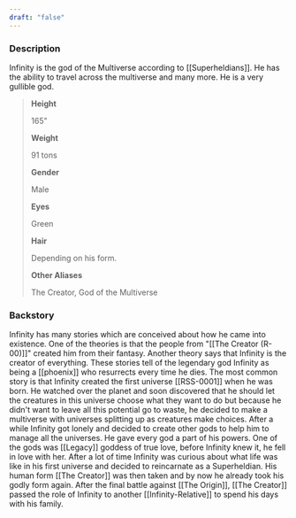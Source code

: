 ```yaml
---
draft: "false"
---
```

### Description
Infinity is the god of the Multiverse according to [[Superheldians]]. He has the ability to travel across the multiverse and many more. He is a very gullible god.
>**Height**
>
>165"
>
>**Weight**
>
>91 tons
>
>**Gender**
>
>Male
>
>**Eyes**
>
>Green
>
>**Hair**
>
>Depending on his form.
>
>**Other Aliases**
>
>The Creator, God of the Multiverse


### Backstory
Infinity has many stories which are conceived about how he came into existence. One of the theories is that the people from "[[The Creator (R-00)]]" created him from their fantasy. Another theory says that Infinity is the creator of everything. These stories tell of the legendary god Infinity as being a [[phoenix]] who resurrects every time he dies.
The most common story is that Infinity created the first universe [[RSS-0001]] when he was born. He watched over the planet and soon discovered that he should let the creatures in this universe choose what they want to do but because he didn't want to leave all this potential go to waste, he decided to make a multiverse with universes splitting up as creatures make choices.
After a while Infinity got lonely and decided to create other gods to help him to manage all the universes. He gave every god a part of his powers. One of the gods was [[Legacy]] goddess of true love, before Infinity knew it, he fell in love with her. After a lot of time Infinity was curious about what life was like in his first universe and decided to reincarnate as a Superheldian. His human form [[The Creator]] was then taken and by now he already took his godly form again. 
After the final battle against [[The Origin]], [[The Creator]] passed the role of Infinity to another [[Infinity-Relative]] to spend his days with his family.
